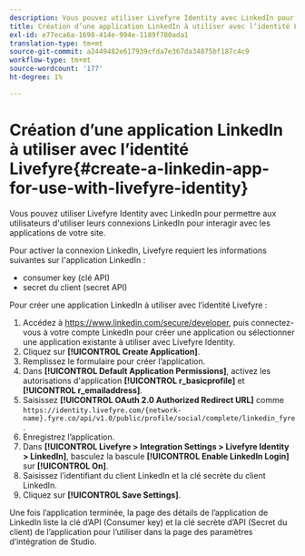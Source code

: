 ```yaml
---
description: Vous pouvez utiliser Livefyre Identity avec LinkedIn pour permettre aux utilisateurs d'utiliser leurs connexions LinkedIn pour interagir avec les applications de votre site.
title: Création d’une application LinkedIn à utiliser avec l’identité Livefyre
exl-id: e77eca6a-1698-414e-994e-1189f780ada1
translation-type: tm+mt
source-git-commit: a2449482e617939cfda7e367da34875bf187c4c9
workflow-type: tm+mt
source-wordcount: '177'
ht-degree: 1%

---
```


# Création d’une application LinkedIn à utiliser avec l’identité Livefyre{#create-a-linkedin-app-for-use-with-livefyre-identity}

Vous pouvez utiliser Livefyre Identity avec LinkedIn pour permettre aux utilisateurs d&#39;utiliser leurs connexions LinkedIn pour interagir avec les applications de votre site.

Pour activer la connexion LinkedIn, Livefyre requiert les informations suivantes sur l&#39;application LinkedIn :

* consumer key (clé API)
* secret du client (secret API)

Pour créer une application LinkedIn à utiliser avec l’identité Livefyre :

1. Accédez à https://www.linkedin.com/secure/developer, puis connectez-vous à votre compte LinkedIn pour créer une application ou sélectionner une application existante à utiliser avec Livefyre Identity.
1. Cliquez sur **[!UICONTROL Create Application]**.
1. Remplissez le formulaire pour créer l’application.
1. Dans **[!UICONTROL Default Application Permissions]**, activez les autorisations d&#39;application **[!UICONTROL r_basicprofile]** et **[!UICONTROL r_emailaddress]**.
1. Saisissez **[!UICONTROL OAuth 2.0 Authorized Redirect URL]** comme `https://identity.livefyre.com/{network-name}.fyre.co/api/v1.0/public/profile/social/complete/linkedin_fyre`.
1. Enregistrez l’application.
1. Dans **[!UICONTROL Livefyre > Integration Settings > Livefyre Identity > LinkedIn]**, basculez la bascule **[!UICONTROL Enable LinkedIn Login]** sur **[!UICONTROL On]**.
1. Saisissez l’identifiant du client LinkedIn et la clé secrète du client LinkedIn.
1. Cliquez sur **[!UICONTROL Save Settings]**.

Une fois l’application terminée, la page des détails de l’application de LinkedIn liste la clé d’API (Consumer key) et la clé secrète d’API (Secret du client) de l’application pour l’utiliser dans la page des paramètres d’intégration de Studio.
